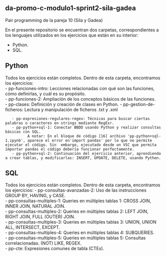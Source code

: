 ## da-promo-c-modulo1-sprint2-sila-gadea
Pair programming de la pareja 10 (Sila y Gadea)

En el presente repositorio se encuentran dos carpetas, correspondientes a los lenguajes utilizados en los ejercicios que están en su interior:
  - Python.  
  - SQL.  
  
  ## Python
  Todos los ejercicios están completos. Dentro de esta carpeta, encontramos los ejercicios:  
      - pp-funciones-intro: Lecciones relacionadas con qué son las funciones, cómo definirlas, y cuál es su propósito.  
      - pp-funciones-2: Ampliación de los conceptos básicos de las funciones.  
      - pp-clases: Definición y creación de clases en Python.
      - pp-gestion-de-ficheros: Lectura y manipulación de ficheros .txt y .xml  
            
       - pp-expresiones-regulares-regex: Técnicas para buscar ciertas palabras o caracteres en strings mediante RegExr.  
       - pp-python+sql-1: Conectar BBDD usando Python y realizar consultas básicas con SQL.  
              A notar: En el bloque de código [16] archivo 'pp-python+sql-1.ipynb', aparece el error en'import pandas' por lo que no permite ejecutar el código. Sin  embargo, ejecutado desde un VSC que permita importar pandas el código debería funcionar perfectamente.  
       - pp-python+sql-2: Continuación del ejercicio anterior, aprendiendo a crear tablas, y modificarlas: INSERT, UPDATE, DELETE, usando Python.
       
   ## SQL
   Todos los ejercicios están completos. Dentro de esta carpeta, encontramos los ejercicios: 
       - pp-consultas-avanzadas-2: Uso de las instrucciones GROUP BY, HAVING, y CASE.  
       - pp-consultas-multiples-1: Queries en múltiples tablas 1: CROSS JOIN, INNER JOIN, NATURAL JOIN.  
       - pp-consultas-multiples-2: Queries en múltiples tablas 2: LEFT JOIN, RIGHT JOIN, FULL (OUTER) JOIN.    
       - pp-consultas-multiples-3: Queries en múltiples tablas 3: UNION, UNION ALL, INTERSECT, EXCEPT.    
       - pp-consultas-multiples-4: Queries en múltiples tablas 4: SUBQUERIES.  
       - pp-consultas-multiples-5: Queries en múltiples tablas 5: Consultas correlacionadas. (NOT) LIKE, REGEX.  
       - pp-cte: Expresiones comunes de tabla (CTEs).
